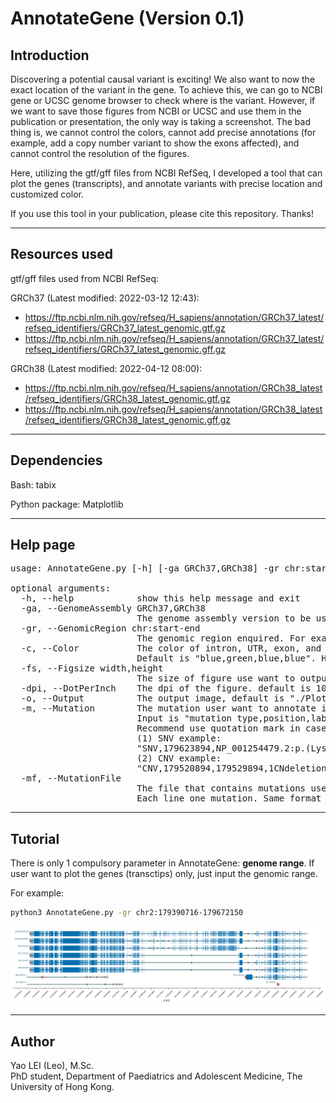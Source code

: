 # AnnotateGene (Version 0.1)
## Introduction
Discovering a potential causal variant is exciting! We also want to now the exact location of the variant in the gene. To achieve this, we can go to NCBI gene or UCSC genome browser to check where is the variant. However, if we want to save those figures from NCBI or UCSC and use them in the publication or presentation, the only way is taking a screenshot. The bad thing is, we cannot control the colors, cannot add precise annotations (for example, add a copy number variant to show the exons affected), and cannot control the resolution of the figures.

Here, utilizing the gtf/gff files from NCBI RefSeq, I developed a tool that can plot the genes (transcripts), and annotate variants with precise location and customized color.

If you use this tool in your publication, please cite this repository. Thanks!

---
## Resources used
gtf/gff files used from NCBI RefSeq: 

GRCh37 (Latest modified: 2022-03-12 12:43):
- https://ftp.ncbi.nlm.nih.gov/refseq/H_sapiens/annotation/GRCh37_latest/refseq_identifiers/GRCh37_latest_genomic.gtf.gz
- https://ftp.ncbi.nlm.nih.gov/refseq/H_sapiens/annotation/GRCh37_latest/refseq_identifiers/GRCh37_latest_genomic.gff.gz

GRCh38 (Latest modified: 2022-04-12 08:00):
- https://ftp.ncbi.nlm.nih.gov/refseq/H_sapiens/annotation/GRCh38_latest/refseq_identifiers/GRCh38_latest_genomic.gtf.gz
- https://ftp.ncbi.nlm.nih.gov/refseq/H_sapiens/annotation/GRCh38_latest/refseq_identifiers/GRCh38_latest_genomic.gff.gz

---
## Dependencies
Bash: tabix

Python package: Matplotlib

---
## Help page
<pre>
usage: AnnotateGene.py [-h] [-ga GRCh37,GRCh38] -gr chr:start-end [-c] [-fs width,height] [-dpi] [-o] [-m] [-mf]

optional arguments:
  -h, --help            show this help message and exit
  -ga, --GenomeAssembly GRCh37,GRCh38
                        The genome assembly version to be used, default is GRCh37.
  -gr, --GenomicRegion chr:start-end
                        The genomic region enquired. For example: chr2:179390716-179672150.
  -c, --Color           The color of intron, UTR, exon, and transcript name, respectively.
                        Default is "blue,green,blue,blue". Hexadecimal color codes are supported.
  -fs, --Figsize width,height
                        The size of figure use want to output. Default is "16,4".
  -dpi, --DotPerInch    The dpi of the figure. default is 100.
  -o, --Output          The output image, default is "./PlotGene.png".
  -m, --Mutation        The mutation user want to annotate into the figure. 
                        Input is "mutation type,position,label,color".
                        Recommend use quotation mark in case of strange symbol(s) in the label.
                        (1) SNV example:
                        "SNV,179623894,NP_001254479.2:p.(Lys3374*),Red"
                        (2) CNV example:
                        "CNV,179520894,179529894,1CNdeletion,Green"
  -mf, --MutationFile 
                        The file that contains mutations user want to annotate into the figure.
                        Each line one mutation. Same format with a single mutation
</pre>

---
## Tutorial
There is only 1 compulsory parameter in AnnotateGene: **genome range**. If user want to plot the genes (transctips) only, just input the genomic range. 

For example:
```bash
python3 AnnotateGene.py -gr chr2:179390716-179672150
```
![Example](./Example/Example1_AnnotateGene.png)

---
## Author
Yao LEI (Leo), M.Sc. <br>
PhD student, Department of Paediatrics and Adolescent Medicine, The University of Hong Kong.
